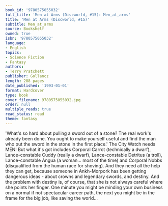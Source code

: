 ```yaml
---
book_id: '9780575055032'
full_title: 'Men at Arms (Discworld, #15): Men_at_arms'
title: 'Men at Arms (Discworld, #15)'
subtitle: Men_at_arms
source: Bookshelf
owned: true
isbn: '9780575055032'
language:
- English
topics:
- Science Fiction
- Fantasy
authors:
- Terry Pratchett
publisher: Gollancz
length: 288 pages
date_published: '1993-01-01'
format: Hardcover
type: book
cover_filename: 9780575055032.jpg
order: null
multiple_reads: true
read_status: read
theme: fantasy
---
```

'What's so hard about pulling a sword out of a stone? The real work's already been done. You ought to make yourself useful and find the man who put the sword in the stone in the first place.'
The City Watch needs MEN! But what it's got includes Corporal Carrot (technically a dwarf), Lance-constable Cuddy (really a dwarf), Lance-constable Detritus (a troll), Lance-constable Angua (a woman... most of the time) and Corporal Nobbs (disqualified from the human race for shoving).
And they need all the help they can get, because someone in Ankh-Morpork has been getting dangerous ideas - about crowns and legendary swords, and destiny. And the problem with destiny is, of course, that she is not always careful where she points her finger. One minute you might be minding your own business on a normal if not spectacular career path, the next you might be in the frame for the big job, like saving the world...
